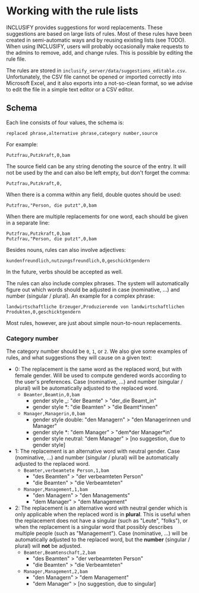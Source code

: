 # Working with the rule lists

INCLUSIFY provides suggestions for word replacements. These suggestions are based on large lists of rules. Most of these rules have been created in semi-automatic ways and by reusing existing lists (see TODO). When using INCLUSIFY, users will probably occasionally make requests to the admins to remove, add, and change rules. This is possible by editing the rule file.

The rules are stored in `inclusify_server/data/suggestions_editable.csv`. Unfortunately, the CSV file cannot be opened or imported correctly into Microsoft Excel, and it also exports into a not-so-clean format, so we advise to edit the file in a simple text editor or a CSV editor.

## Schema

Each line consists of four values, the schema is:

```
replaced phrase,alternative phrase,category number,source
```

For example:

```
Putzfrau,Putzkraft,0,bam
```

The source field can be any string denoting the source of the entry. It will not be used by the and can also be left empty, but don't forget the comma:

```
Putzfrau,Putzkraft,0,
```

When there is a comma within any field, double quotes should be used:

```
Putzfrau,"Person, die putzt",0,bam
```

When there are multiple replacements for one word, each should be given in a separate line:

```
Putzfrau,Putzkraft,0,bam
Putzfrau,"Person, die putzt",0,bam
```

Besides nouns, rules can also involve adjectives:

```
kundenfreundlich,nutzungsfreundlich,0,geschicktgendern
```

In the future, verbs should be accepted as well.

The rules can also include complex phrases. The system will automatically figure out which words should be adjusted in case (nominative, ...) and number (singular / plural). An example for a complex phrase:

```
landwirtschaftliche Erzeuger,Produzierende von landwirtschaftlichen Produkten,0,geschicktgendern
```

Most rules, however, are just about simple noun-to-noun replacements.

### Category number

The category number should be `0`, `1`, or `2`. We also give some examples of rules, and what suggestions they will cause on a given text:

- 0: The replacement is the same word as the replaced word, but with female gender. Will be used to compute gendered words according to the user's preferences. Case (nominative, ...) and number (singular / plural) will be automatically adjusted to the replaced word.
  - `Beamter,Beamtin,0,bam`
    - gender style \_: "der Beamte" > "der_die Beamt_in"
    - gender style \*: "die Beamten" > "die Beamt\*innen"
  - `Manager,Managerin,0,bam`
    - gender style double: "den Managern" > "den Managerinnen und Manager"
    - gender style \*: "dem Manager" > "dem\*der Manager\*in"
    - gender style neutral: "dem Manager" > \[no suggestion, due to gender style\]
- 1: The replacement is an alternative word with neutral gender. Case (nominative, ...) and number (singular / plural) will be automatically adjusted to the replaced word.
  - `Beamter,verbeamtete Person,1,bam`
    - "des Beamten" > "der verbeamteten Person"
    - "die Beamten" > "die Verbeamteten"
  - `Manager,Management,1,bam`
    - "den Managern" > "den Managements"
    - "dem Manager" > "dem Management"
- 2: The replacement is an alternative word with neutral gender which is only applicable when the replaced word is in **plural**. This is useful when the replacement does not have a singular (such as "Leute", "folks"), or when the replacement is a singular word that possibly describes multiple people (such as "Management"). Case (nominative, ...) will be automatically adjusted to the replaced word, but the **number** (singular / plural) will **not** be adjusted.
  - `Beamter,Beamtenschaft,2,bam`
    - "des Beamten" > "der verbeamteten Person"
    - "die Beamten" > "die Verbeamteten"
  - `Manager,Management,2,bam`
    - "den Managern" > "dem Management"
    - "dem Manager" > \[no suggestion, due to singular\]
